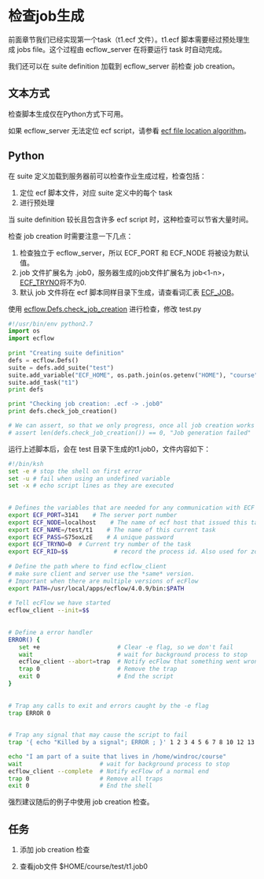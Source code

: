 # 检查job生成

前面章节我们已经实现第一个task（t1.ecf 文件）。t1.ecf 脚本需要经过预处理生成 jobs file。这个过程由 ecflow_server 在将要运行 task 时自动完成。

我们还可以在 suite definition 加载到 ecflow_server 前检查 job creation。

## 文本方式

检查脚本生成仅在Python方式下可用。

如果 ecflow_server 无法定位 ecf script，请参看 [ecf file location algorithm](https://software.ecmwf.int/wiki/display/ECFLOW/Glossary#term-ecf-file-location-algorithm)。

## Python

在 suite 定义加载到服务器前可以检查作业生成过程，检查包括：

1. 定位 ecf 脚本文件，对应 suite 定义中的每个 task
2. 进行预处理

当 suite definition 较长且包含许多 ecf script 时，这种检查可以节省大量时间。

检查 job creation 时需要注意一下几点：

1. 检查独立于 ecflow_server，所以 ECF_PORT 和 ECF_NODE 将被设为默认值。
2. job 文件扩展名为 .job0，服务器生成的job文件扩展名为 job<1-n>，[ECF_TRYNO](https://software.ecmwf.int/wiki/display/ECFLOW/Glossary#term-ecf-tryno)将不为0.
3. 默认 job 文件将在 ecf 脚本同样目录下生成，请查看词汇表 [ECF_JOB](https://software.ecmwf.int/wiki/display/ECFLOW/Glossary#term-ecf-job)。

使用 [ecflow.Defs.check_job_creation](https://software.ecmwf.int/wiki/display/ECFLOW/ecFlow+Python+Api#ecflow.Defs.check_job_creation) 进行检查，修改 test.py

```python
#!/usr/bin/env python2.7
import os
import ecflow 
   
print "Creating suite definition"   
defs = ecflow.Defs()
suite = defs.add_suite("test")
suite.add_variable("ECF_HOME", os.path.join(os.getenv("HOME"), "course"))
suite.add_task("t1")
print defs

print "Checking job creation: .ecf -> .job0"   
print defs.check_job_creation()

# We can assert, so that we only progress, once all job creation works
# assert len(defs.check_job_creation()) == 0, "Job generation failed"
```

运行上述脚本后，会在 test 目录下生成的t1.job0，文件内容如下：

```bash
#!/bin/ksh
set -e # stop the shell on first error
set -u # fail when using an undefined variable
set -x # echo script lines as they are executed
 
 
# Defines the variables that are needed for any communication with ECF
export ECF_PORT=3141    # The server port number
export ECF_NODE=localhost    # The name of ecf host that issued this task
export ECF_NAME=/test/t1    # The name of this current task
export ECF_PASS=S75oxLzE    # A unique password
export ECF_TRYNO=0  # Current try number of the task
export ECF_RID=$$             # record the process id. Also used for zombie detection
 
# Define the path where to find ecflow_client
# make sure client and server use the *same* version.
# Important when there are multiple versions of ecFlow
export PATH=/usr/local/apps/ecflow/4.0.9/bin:$PATH
 
# Tell ecFlow we have started
ecflow_client --init=$$
 
 
# Define a error handler
ERROR() {
   set +e                      # Clear -e flag, so we don't fail
   wait                        # wait for background process to stop
   ecflow_client --abort=trap  # Notify ecFlow that something went wrong, using 'trap' as the reason
   trap 0                      # Remove the trap
   exit 0                      # End the script
}
 
 
# Trap any calls to exit and errors caught by the -e flag
trap ERROR 0
 
 
# Trap any signal that may cause the script to fail
trap '{ echo "Killed by a signal"; ERROR ; }' 1 2 3 4 5 6 7 8 10 12 13 15

echo "I am part of a suite that lives in /home/windroc/course"
wait                      # wait for background process to stop
ecflow_client --complete  # Notify ecFlow of a normal end
trap 0                    # Remove all traps
exit 0                    # End the shell
```
强烈建议随后的例子中使用 job creation 检查。

## 任务

1. 添加 job creation 检查

2. 查看job文件 $HOME/course/test/t1.job0